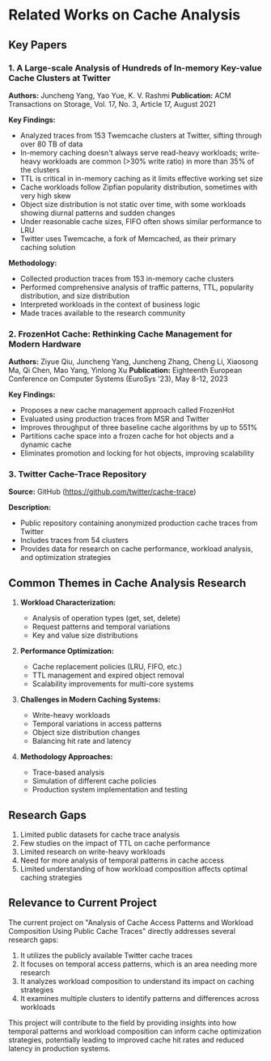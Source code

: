 
# Related Works on Cache Analysis

## Key Papers

### 1. A Large-scale Analysis of Hundreds of In-memory Key-value Cache Clusters at Twitter
**Authors:** Juncheng Yang, Yao Yue, K. V. Rashmi
**Publication:** ACM Transactions on Storage, Vol. 17, No. 3, Article 17, August 2021

**Key Findings:**
- Analyzed traces from 153 Twemcache clusters at Twitter, sifting through over 80 TB of data
- In-memory caching doesn't always serve read-heavy workloads; write-heavy workloads are common (>30% write ratio) in more than 35% of the clusters
- TTL is critical in in-memory caching as it limits effective working set size
- Cache workloads follow Zipfian popularity distribution, sometimes with very high skew
- Object size distribution is not static over time, with some workloads showing diurnal patterns and sudden changes
- Under reasonable cache sizes, FIFO often shows similar performance to LRU
- Twitter uses Twemcache, a fork of Memcached, as their primary caching solution

**Methodology:**
- Collected production traces from 153 in-memory cache clusters
- Performed comprehensive analysis of traffic patterns, TTL, popularity distribution, and size distribution
- Interpreted workloads in the context of business logic
- Made traces available to the research community

### 2. FrozenHot Cache: Rethinking Cache Management for Modern Hardware
**Authors:** Ziyue Qiu, Juncheng Yang, Juncheng Zhang, Cheng Li, Xiaosong Ma, Qi Chen, Mao Yang, Yinlong Xu
**Publication:** Eighteenth European Conference on Computer Systems (EuroSys '23), May 8-12, 2023

**Key Findings:**
- Proposes a new cache management approach called FrozenHot
- Evaluated using production traces from MSR and Twitter
- Improves throughput of three baseline cache algorithms by up to 551%
- Partitions cache space into a frozen cache for hot objects and a dynamic cache
- Eliminates promotion and locking for hot objects, improving scalability

### 3. Twitter Cache-Trace Repository
**Source:** GitHub (https://github.com/twitter/cache-trace)

**Description:**
- Public repository containing anonymized production cache traces from Twitter
- Includes traces from 54 clusters
- Provides data for research on cache performance, workload analysis, and optimization strategies

## Common Themes in Cache Analysis Research

1. **Workload Characterization:**
   - Analysis of operation types (get, set, delete)
   - Request patterns and temporal variations
   - Key and value size distributions

2. **Performance Optimization:**
   - Cache replacement policies (LRU, FIFO, etc.)
   - TTL management and expired object removal
   - Scalability improvements for multi-core systems

3. **Challenges in Modern Caching Systems:**
   - Write-heavy workloads
   - Temporal variations in access patterns
   - Object size distribution changes
   - Balancing hit rate and latency

4. **Methodology Approaches:**
   - Trace-based analysis
   - Simulation of different cache policies
   - Production system implementation and testing

## Research Gaps

1. Limited public datasets for cache trace analysis
2. Few studies on the impact of TTL on cache performance
3. Limited research on write-heavy workloads
4. Need for more analysis of temporal patterns in cache access
5. Limited understanding of how workload composition affects optimal caching strategies

## Relevance to Current Project

The current project on "Analysis of Cache Access Patterns and Workload Composition Using Public Cache Traces" directly addresses several research gaps:

1. It utilizes the publicly available Twitter cache traces
2. It focuses on temporal access patterns, which is an area needing more research
3. It analyzes workload composition to understand its impact on caching strategies
4. It examines multiple clusters to identify patterns and differences across workloads

This project will contribute to the field by providing insights into how temporal patterns and workload composition can inform cache optimization strategies, potentially leading to improved cache hit rates and reduced latency in production systems.
